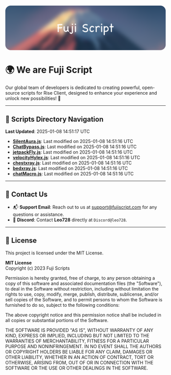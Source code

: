 ![Banner](.github/b.webp)

# 🌍 **We are Fuji Script**

Our global team of developers is dedicated to creating powerful, open-source scripts for Rise Client, designed to enhance your experience and unlock new possibilities! 🌟

---
<!-- SCRIPTS_NAVIGATION_START -->
## 📂 **Scripts Directory Navigation**

**Last Updated**: 2025-01-08 14:51:17 UTC

- **[SilentAura.js](scripts/SilentAura.js)**: Last modified on 2025-01-08 14:51:16 UTC
- **[ChatBypass.js](scripts/ChatBypass.js)**: Last modified on 2025-01-08 14:51:16 UTC
- **[jetpackFly.js](scripts/jetpackFly.js)**: Last modified on 2025-01-08 14:51:16 UTC
- **[velocityHylex.js](scripts/velocityHylex.js)**: Last modified on 2025-01-08 14:51:16 UTC
- **[chestxray.js](scripts/chestxray.js)**: Last modified on 2025-01-08 14:51:16 UTC
- **[bedxray.js](scripts/bedxray.js)**: Last modified on 2025-01-08 14:51:16 UTC
- **[chatMacro.js](scripts/chatMacro.js)**: Last modified on 2025-01-08 14:51:16 UTC

<!-- SCRIPTS_NAVIGATION_END -->

---

## 💬 **Contact Us**  
- 📬 **Support Email**: Reach out to us at [support@fujiscript.com](mailto:support@fujiscript.com) for any questions or assistance.  
- 💬 **Discord**: Contact **Leo728** directly at `Discord@leo728`.

---

## 📜 **License**

This project is licensed under the MIT License.  

**MIT License**  
Copyright (c) 2023 Fuji Scripts  

Permission is hereby granted, free of charge, to any person obtaining a copy of this software and associated documentation files (the "Software"), to deal in the Software without restriction, including without limitation the rights to use, copy, modify, merge, publish, distribute, sublicense, and/or sell copies of the Software, and to permit persons to whom the Software is furnished to do so, subject to the following conditions:  

The above copyright notice and this permission notice shall be included in all copies or substantial portions of the Software.  

THE SOFTWARE IS PROVIDED "AS IS", WITHOUT WARRANTY OF ANY KIND, EXPRESS OR IMPLIED, INCLUDING BUT NOT LIMITED TO THE WARRANTIES OF MERCHANTABILITY, FITNESS FOR A PARTICULAR PURPOSE AND NONINFRINGEMENT. IN NO EVENT SHALL THE AUTHORS OR COPYRIGHT HOLDERS BE LIABLE FOR ANY CLAIM, DAMAGES OR OTHER LIABILITY, WHETHER IN AN ACTION OF CONTRACT, TORT OR OTHERWISE, ARISING FROM, OUT OF OR IN CONNECTION WITH THE SOFTWARE OR THE USE OR OTHER DEALINGS IN THE SOFTWARE.  
